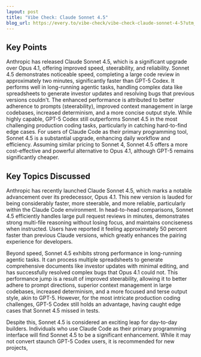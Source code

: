 ```yaml
---
layout: post 
title: "Vibe Check: Claude Sonnet 4.5"
blog_url: https://every.to/vibe-check/vibe-check-claude-sonnet-4-5?utm_source=tldrai 
---
```




## Key Points

Anthropic has released Claude Sonnet 4.5, which is a significant upgrade over Opus 4.1, offering improved speed, steerability, and reliability.
Sonnet 4.5 demonstrates noticeable speed, completing a large code review in approximately two minutes, significantly faster than GPT-5 Codex.
It performs well in long-running agentic tasks, handling complex data like spreadsheets to generate investor updates and resolving bugs that previous versions couldn't.
The enhanced performance is attributed to better adherence to prompts (steerability), improved context management in large codebases, increased determinism, and a more concise output style.
While highly capable, GPT-5 Codex still outperforms Sonnet 4.5 in the most challenging production coding tasks, particularly in catching hard-to-find edge cases.
For users of Claude Code as their primary programming tool, Sonnet 4.5 is a substantial upgrade, enhancing daily workflow and efficiency.
Assuming similar pricing to Sonnet 4, Sonnet 4.5 offers a more cost-effective and powerful alternative to Opus 4.1, although GPT-5 remains significantly cheaper.

## Key Topics Discussed

Anthropic has recently launched Claude Sonnet 4.5, which marks a notable advancement over its predecessor, Opus 4.1. This new version is lauded for being considerably faster, more steerable, and more reliable, particularly within the Claude Code environment. In head-to-head comparisons, Sonnet 4.5 efficiently handles large pull request reviews in minutes, demonstrates strong multi-file reasoning without losing focus, and maintains conciseness when instructed. Users have reported it feeling approximately 50 percent faster than previous Claude versions, which greatly enhances the pairing experience for developers. 

Beyond speed, Sonnet 4.5 exhibits strong performance in long-running agentic tasks. It can process multiple spreadsheets to generate comprehensive documents like investor updates with minimal editing, and has successfully resolved complex bugs that Opus 4.1 could not. This performance jump is a result of improved steerability, allowing it to better adhere to prompt directions, superior context management in large codebases, increased determinism, and a more focused and terse output style, akin to GPT-5. However, for the most intricate production coding challenges, GPT-5 Codex still holds an advantage, having caught edge cases that Sonnet 4.5 missed in tests. 

Despite this, Sonnet 4.5 is considered an exciting leap for day-to-day builders. Individuals who use Claude Code as their primary programming interface will find Sonnet 4.5 to be a significant enhancement. While it may not convert staunch GPT-5 Codex users, it is recommended for new projects, 

